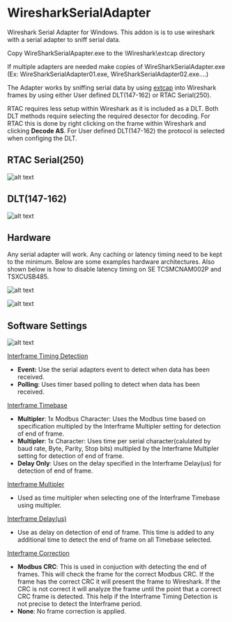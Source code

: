 # WiresharkSerialAdapter
Wireshark Serial Adapter for Windows.  This addon is is to use wireshark with a serial adapter to sniff serial data.

Copy WireSharkSerialApapter.exe to the \Wireshark\extcap directory

If multiple adapters are needed make copies of WireSharkSerialAdapter.exe (Ex:  WireSharkSerialAdapter01.exe, WireSharkSerialAdapter02.exe....) 


The Adapter works by sniffing serial data by using [extcap](https://www.wireshark.org/docs/man-pages/extcap.html) into Wireshark frames by using either User defined DLT(147-162) or RTAC Serial(250).  

RTAC requires less setup within Wireshark as it is included as a DLT.  Both DLT methods require selecting the required desector for decoding.  For RTAC this is done by right clicking on the frame within Wireshark and clicking **Decode AS**.  For User defined DLT(147-162) the protocol is selected when configing the DLT.

## RTAC Serial(250)
![alt text](https://github.com/jzhvymetal/WiresharkSerialAdapter/blob/main/02_Wireshark%20Serial%20Adapter-Using%20RTAC%20Serial%20DLT.png)

## DLT(147-162)
![alt text](https://github.com/jzhvymetal/WiresharkSerialAdapter/blob/main/02_Wireshark%20Serial%20Adapter-Using%20User%20DLT.png)

## Hardware
Any serial adapter will work.  Any caching or latency timing need to be kept to the minimum.  Below are some examples hardware architectures.  Also shown below is how to disable latency timing on SE TCSMCNAM002P and TSXCUSB485.

![alt text](https://github.com/jzhvymetal/WiresharkSerialAdapter/blob/main/00_Wireshark%20Serial%20Adapter%20RS485%20HARDWARE.png)

![alt text](https://github.com/jzhvymetal/WiresharkSerialAdapter/blob/main/00A_Wireshark%20Serial%20Adapter%20RS485%20DISABLE%20LATENCY%20TIMER.png)

## Software Settings

![alt text](https://github.com/jzhvymetal/WiresharkSerialAdapter/blob/main/99_Wireshark%20Serial%20Adapter-Software%20Settings.png)

<ins>Interframe Timing Detection</ins>
- **Event:** Use the serial adapters event to detect when data has been received.
- **Polling**:  Uses timer based polling to detect when data has been received.

<ins>Interframe Timebase</ins>
- **Multipler**: 1x Modbus Character:  Uses the Modbus time based on specification multipled by the Interframe Multipler setting for detection of end of frame.
- **Multipler**: 1x Character:  Uses time per serial character(calulated by baud rate, Byte, Parity, Stop bits) multipled by the Interframe Multipler setting for detection of end of frame.
- **Delay Only**:  Uses on the delay specified in the Interframe Delay(us) for detection of end of frame.

<ins>Interframe Multipler</ins>
- Used as time multipler when selecting one of the Interframe Timebase using multipler.

<ins>Interframe Delay(us)</ins>
- Use as delay on detection of end of frame.  This time is added to any additional time to detect the end of frame on all Timebase selected.

<ins>Interframe Correction</ins>
- **Modbus CRC**:  This is used in conjuction with detecting the end of frames.  This will check the frame for the correct Modbus CRC.  If the frame has the correct CRC it will present the frame to Wireshark.   If the CRC is not correct it will analyze the frame until the point that a correct CRC frame is detected.  This help if the Interframe Timing Detection is not precise to detect the Interframe period.
- **None**:  No frame correction is applied.









